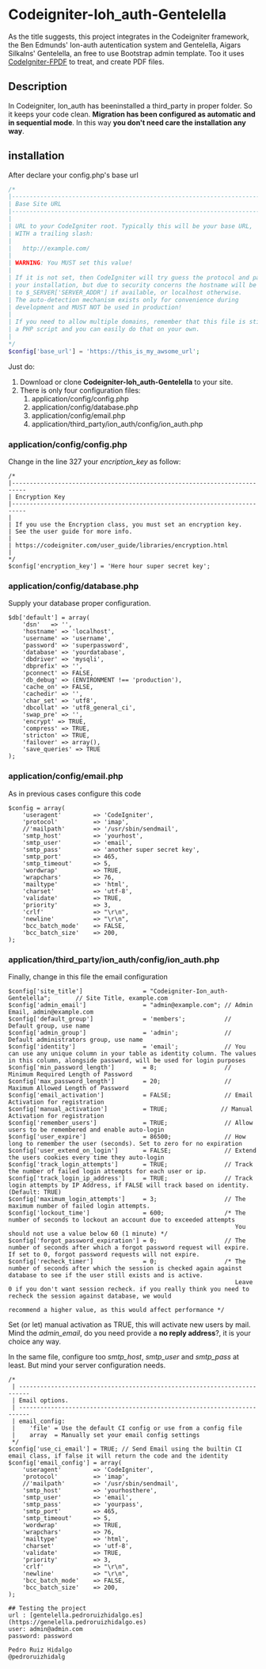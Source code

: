 # Codeigniter-Ioh_auth-Gentelella
As the title suggests, this project integrates in the Codeigniter framework, the Ben Edmunds' Ion-auth autentication system and Gentelella, Aigars Silkalns' Gentelella, an free to use Bootstrap admin template. Too it uses [CodeIgniter-FPDF](https://github.com/PedroRuiz/CodeIgniter-FPDF) to treat, and create PDF files.
## Description
In Codeigniter, Ion_auth has beeninstalled a third_party in proper folder. So it keeps your code clean. **Migration has been configured as automatic and in sequential mode**. In this way **you don't need care the installation any way**.

## installation
After declare your config.php's base url
```php
/*
|--------------------------------------------------------------------------
| Base Site URL
|--------------------------------------------------------------------------
|
| URL to your CodeIgniter root. Typically this will be your base URL,
| WITH a trailing slash:
|
|	http://example.com/
|
| WARNING: You MUST set this value!
|
| If it is not set, then CodeIgniter will try guess the protocol and path
| your installation, but due to security concerns the hostname will be set
| to $_SERVER['SERVER_ADDR'] if available, or localhost otherwise.
| The auto-detection mechanism exists only for convenience during
| development and MUST NOT be used in production!
|
| If you need to allow multiple domains, remember that this file is still
| a PHP script and you can easily do that on your own.
|
*/
$config['base_url'] = 'https://this_is_my_awsome_url';
```
Just do:

1. Download or clone **Codeigniter-Ioh_auth-Gentelella** to your site.
2. There is only four configuration files:
    1. application/config/config.php
    2. application/config/database.php
    2. application/config/email.php
    4. application/third_party/ion_auth/config/ion_auth.php

### application/config/config.php

Change in the line 327 your _encription_key_ as follow:
```PHP5
/*
|--------------------------------------------------------------------------
| Encryption Key
|--------------------------------------------------------------------------
|
| If you use the Encryption class, you must set an encryption key.
| See the user guide for more info.
|
| https://codeigniter.com/user_guide/libraries/encryption.html
|
*/
$config['encryption_key'] = 'Here hour super secret key';
```
### application/config/database.php

Supply your database proper configuration.

```PHP5
$db['default'] = array(
	'dsn'	=> '',
	'hostname' => 'localhost',
	'username' => 'username',
	'password' => 'superpassword',
	'database' => 'yourdatabase',
	'dbdriver' => 'mysqli',
	'dbprefix' => '',
	'pconnect' => FALSE,
	'db_debug' => (ENVIRONMENT !== 'production'),
	'cache_on' => FALSE,
	'cachedir' => '',
	'char_set' => 'utf8',
	'dbcollat' => 'utf8_general_ci',
	'swap_pre' => '',
	'encrypt' => TRUE,
	'compress' => TRUE,
	'stricton' => TRUE,
	'failover' => array(),
	'save_queries' => TRUE
);
```
### application/config/email.php

As in previous cases configure this code  
```PHP5
$config = array(
	'useragent' 		=> 'CodeIgniter',
	'protocol' 			=> 'imap',
	//'mailpath'		=> '/usr/sbin/sendmail',
	'smtp_host' 		=> 'yourhost',
	'smtp_user' 		=> 'email',
	'smtp_pass' 		=> 'another super secret key',
	'smtp_port' 		=> 465,
	'smtp_timeout' 		=> 5,
	'wordwrap' 			=> TRUE,
	'wrapchars' 		=> 76,
	'mailtype' 			=> 'html',
	'charset' 			=> 'utf-8',
	'validate' 			=> TRUE,
	'priority' 			=> 3,
	'crlf' 				=> "\r\n",
	'newline' 			=> "\r\n",
	'bcc_batch_mode' 	=> FALSE,
	'bcc_batch_size' 	=> 200,
);
```
### application/third_party/ion_auth/config/ion_auth.php

Finally, change in this file the email configuration

```PHP5
$config['site_title']                 = "Codeigniter-Ion_auth-Gentelella";       // Site Title, example.com
$config['admin_email']                = "admin@example.com"; // Admin Email, admin@example.com
$config['default_group']              = 'members';           // Default group, use name
$config['admin_group']                = 'admin';             // Default administrators group, use name
$config['identity']                   = 'email';             // You can use any unique column in your table as identity column. The values in this column, alongside password, will be used for login purposes
$config['min_password_length']        = 8;                   // Minimum Required Length of Password
$config['max_password_length']        = 20;                  // Maximum Allowed Length of Password
$config['email_activation']           = FALSE;               // Email Activation for registration
$config['manual_activation']          = TRUE;               // Manual Activation for registration
$config['remember_users']             = TRUE;                // Allow users to be remembered and enable auto-login
$config['user_expire']                = 86500;               // How long to remember the user (seconds). Set to zero for no expiration
$config['user_extend_on_login']       = FALSE;               // Extend the users cookies every time they auto-login
$config['track_login_attempts']       = TRUE;                // Track the number of failed login attempts for each user or ip.
$config['track_login_ip_address']     = TRUE;                // Track login attempts by IP Address, if FALSE will track based on identity. (Default: TRUE)
$config['maximum_login_attempts']     = 3;                   // The maximum number of failed login attempts.
$config['lockout_time']               = 600;                 /* The number of seconds to lockout an account due to exceeded attempts
																You should not use a value below 60 (1 minute) */
$config['forgot_password_expiration'] = 0;                   // The number of seconds after which a forgot password request will expire. If set to 0, forgot password requests will not expire.
$config['recheck_timer']              = 0;                   /* The number of seconds after which the session is checked again against database to see if the user still exists and is active.
																Leave 0 if you don't want session recheck. if you really think you need to recheck the session against database, we would
																recommend a higher value, as this would affect performance */
```

Set (or let) manual activation as TRUE, this will activate new users by mail. Mind the _admin_email_, do you need provide a **no reply address**?, it is your choice any way.

In the same file, configure too _smtp_host_, _smtp_user_ and _smtp_pass_ at least. But mind your server configuration needs.

```PHP5
/*
 | -------------------------------------------------------------------------
 | Email options.
 | -------------------------------------------------------------------------
 | email_config:
 | 	  'file' = Use the default CI config or use from a config file
 | 	  array  = Manually set your email config settings
 */
$config['use_ci_email'] = TRUE; // Send Email using the builtin CI email class, if false it will return the code and the identity
$config['email_config'] = array(
    'useragent' 		=> 'CodeIgniter',
	'protocol' 			=> 'imap',
	//'mailpath'		=> '/usr/sbin/sendmail',
	'smtp_host' 		=> 'yourhosthere',
	'smtp_user' 		=> 'email',
	'smtp_pass' 		=> 'yourpass',
	'smtp_port' 		=> 465,
	'smtp_timeout' 		=> 5,
	'wordwrap' 			=> TRUE,
	'wrapchars' 		=> 76,
	'mailtype' 			=> 'html',
	'charset' 			=> 'utf-8',
	'validate' 			=> TRUE,
	'priority' 			=> 3,
	'crlf' 				=> "\r\n",
	'newline' 			=> "\r\n",
	'bcc_batch_mode' 	=> FALSE,
	'bcc_batch_size' 	=> 200,
);

## Testing the project
url : [gentelella.pedroruizhidalgo.es](https://genelella.pedroruizhidalgo.es)
user: admin@admin.com
password: password

```

```
Pedro Ruiz Hidalgo
@pedroruizhidalg

```
